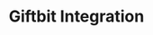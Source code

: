 ---
title: Giftbit Integration
integrationName: Giftbit
logo: giftbit-integration.png
slug: giftbit
categories: 
 - reward
highlights: |
    Giftbit allows you to buy, send, and track digital gift card orders. Referral SaaSquatch's Giftbit integration enables you to automatically reward your referral participants with gift cards.
keyFeatures:
 - Hands-off reward generation, fullfillment, and redemption.
 - Automatically send referral participants their gift card redemtion codes by email.
 - Uses a native integration built by SaaSquatch directly on Giftbit's API
moreInfo:
 - "[Giftbit Quickstart Guide](/developer/giftbit)"
guideLink: /developer/giftbit
category: landingPage
template: intergrationLander.html
---